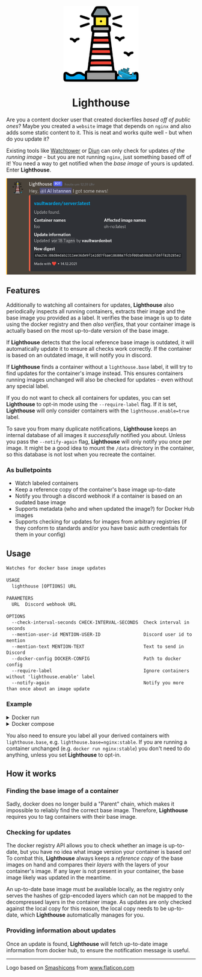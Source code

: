 <div align="center">
  <img align="middle" src="https://github.com/I-Al-Istannen/Lighthouse/blob/master/media/lighthouse.png?raw=true" height="200" width="200">
  <h1>Lighthouse</h1>
</div>

Are you a content docker user that created dockerfiles *based off of public
ones*? Maybe you created a `website` image that depends on `nginx` and also
adds some static content to it. This is neat and works quite well - but when
do you update it?

Existing tools like [Watchtower](https://github.com/containrrr/watchtower) or
[Diun](https://github.com/crazy-max/diun) can only check for updates *of
the running image* - but you are not running `nginx`, just something based off
of it! You need a way to get notified when the *base image* of yours is
updated. Enter **Lighthouse**.

<div align="center">
  <img align="middle" src="https://github.com/I-Al-Istannen/Lighthouse/blob/master/media/update-notification.png?raw=true" width="640">
</div>

## Features
Additionally to watching all containers for updates, **Lighthouse** also
periodically inspects all running containers, extracts their image and the base
image you provided as a label. It verifies the base image is up to date using
the docker registry and then *also verifies*, that your container image is
actually based on the most up-to-date version of the base image.

If **Lighthouse** detects that the local reference base image is outdated, it will
automatically update it to ensure all checks work correctly. If the container
is based on an outdated image, it will notify you in discord.

If **Lighthouse** finds a container without a `lighthouse.base` label, it will try
to find updates for the container's image instead. This ensures containers
running images unchanged will also be checked for updates - even without any
special label.

If you do not want to check all containers for updates, you can set
**Lighthouse** to opt-in mode using the `--require-label` flag. If it is set,
**Lighthouse** will only consider containers with the `lighthouse.enable=true`
label.

To save you from many duplicate notifications, **Lighthouse** keeps an internal
database of all images it *successfully* notified you about. Unless you pass
the `--notify-again` flag, **Lighthouse** will only notify you once per image.
It might be a good idea to mount the `/data` directory in the container, so
this database is not lost when you recreate the container.

### As bulletpoints
- Watch labeled containers
- Keep a reference copy of the container's base image up-to-date
- Notify you through a discord webhook if a container is based on an oudated
  base image
- Supports metadata (who and when updated the image?) for Docker Hub images
- Supports checking for updates for images from arbitrary registries (if they
  conform to standards and/or you have basic auth credentials for them in your
  config)

## Usage
```
Watches for docker base image updates

USAGE
  lighthouse [OPTIONS] URL

PARAMETERS
  URL  Discord webhook URL

OPTIONS
  --check-interval-seconds CHECK-INTERVAL-SECONDS  Check interval in seconds
  --mention-user-id MENTION-USER-ID                Discord user id to mention
  --mention-text MENTION-TEXT                      Text to send in Discord
  --docker-config DOCKER-CONFIG                    Path to docker config
  --require-label                                  Ignore containers without 'lighthouse.enable' label
  --notify-again                                   Notify you more than once about an image update
```

### Example

<details>

<summary>Docker run</summary>

```
docker run                                                \
  --rm                                                    \
  -v /var/run/docker.sock:/var/run/docker.sock            \
  -v /root/.docker/config.json:/root/.docker/config.json  \
  --restart always                                        \
  ghcr.io/i-al-istannen/lighthouse:latest                 \
  https://discord.com/api/webhooks/.....                  \
  --mention-user-id 12345678                              \
  --mention-text "A wild update appeared!"
```
The root config was mounted through as it contained authentication credentials
for registries. If you store those in a different config, pass that one along
instead.

</details>

<details>

<summary>Docker compose</summary>

```yml
version: "3.9"
services:
  lighthouse:
    image: "ghcr.io/i-al-istannen/lighthouse:latest"
    volumes:
      # Lighthouse needs to talk to docker
      - /var/run/docker.sock:/var/run/docker.sock
      # Registry authentication is stored in the docker config.
      # Mount through whatever config file you need.
      - /root/.docker/config.json:/root/.docker/config.json
      # Persist known image config, so you do not get notified
      # multiple times for a single image, even if you recreate
      # the container.
      - data:/data
    command:
      - "--mention-user-id"
      - "12345678"
      - "https://discord.com/api/webhooks/....."
    restart: always
```
</details>

You also need to ensure you label all your derived containers with
`lighthouse.base`, e.g. `lighthouse.base=nginx:stable`.
If you are running a container unchanged (e.g. `docker run nginx:stable`) you
don't need to do anything, unless you set **Lighthouse** to opt-in.


## How it works

### Finding the base image of a container
Sadly, docker does no longer build a "Parent" chain, which makes it impossible
to reliably find the correct base image. Therefore, **Lighthouse** requires you
to tag containers with their base image.

### Checking for updates
The docker registry API allows you to check whether an image is up-to-date, but
you have no idea what image version your container is based on! To combat this,
**Lighthouse** always keeps a *reference copy* of the base images on hand and
compares their *layers* with the layers of your container's image. If any layer
is not present in your container, the base image likely was updated in the
meantime.

An up-to-date base image must be available locally, as the registry only serves
the hashes of gzip-encoded layers which can not be mapped to the decompressed
layers in the container image. As updates are only checked against the local
copy for this reason, the local copy needs to be up-to-date, which
**Lighthouse** automatically manages for you.

### Providing information about updates
Once an update is found, **Lighthouse** will fetch up-to-date image information
from docker hub, to ensure the notification message is useful.

----

Logo based on <a href="https://www.flaticon.com/authors/smashicons" title="Smashicons">Smashicons</a> from <a href="https://www.flaticon.com/" title="Flaticon">www.flaticon.com</a>
